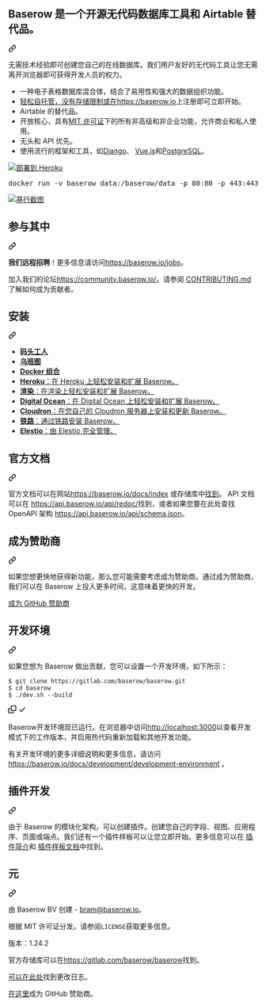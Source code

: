 <div class="Box-sc-g0xbh4-0 bJMeLZ js-snippet-clipboard-copy-unpositioned" data-hpc="true"><article class="markdown-body entry-content container-lg" itemprop="text"><div class="markdown-heading" dir="auto"><h2 tabindex="-1" class="heading-element" dir="auto"><font style="vertical-align: inherit;"><font style="vertical-align: inherit;">Baserow 是一个开源无代码数据库工具和 Airtable 替代品。</font></font></h2><a id="user-content-baserow-is-an-open-source-no-code-database-tool-and-airtable-alternative" class="anchor" aria-label="永久链接：Baserow 是一个开源无代码数据库工具和 Airtable 替代品。" href="#baserow-is-an-open-source-no-code-database-tool-and-airtable-alternative"><svg class="octicon octicon-link" viewBox="0 0 16 16" version="1.1" width="16" height="16" aria-hidden="true"><path d="m7.775 3.275 1.25-1.25a3.5 3.5 0 1 1 4.95 4.95l-2.5 2.5a3.5 3.5 0 0 1-4.95 0 .751.751 0 0 1 .018-1.042.751.751 0 0 1 1.042-.018 1.998 1.998 0 0 0 2.83 0l2.5-2.5a2.002 2.002 0 0 0-2.83-2.83l-1.25 1.25a.751.751 0 0 1-1.042-.018.751.751 0 0 1-.018-1.042Zm-4.69 9.64a1.998 1.998 0 0 0 2.83 0l1.25-1.25a.751.751 0 0 1 1.042.018.751.751 0 0 1 .018 1.042l-1.25 1.25a3.5 3.5 0 1 1-4.95-4.95l2.5-2.5a3.5 3.5 0 0 1 4.95 0 .751.751 0 0 1-.018 1.042.751.751 0 0 1-1.042.018 1.998 1.998 0 0 0-2.83 0l-2.5 2.5a1.998 1.998 0 0 0 0 2.83Z"></path></svg></a></div>
<p dir="auto"><font style="vertical-align: inherit;"><font style="vertical-align: inherit;">无需技术经验即可创建您自己的在线数据库。我们用户友好的无代码工具让您无需离开浏览器即可获得开发人员的权力。</font></font></p>
<ul dir="auto">
<li><font style="vertical-align: inherit;"><font style="vertical-align: inherit;">一种电子表格数据库混合体，结合了易用性和强大的数据组织功能。</font></font></li>
<li><font style="vertical-align: inherit;"></font><a href="https://baserow.io" rel="nofollow"><font style="vertical-align: inherit;"><font style="vertical-align: inherit;">轻松自托管，没有存储限制或在https://baserow.io</font></font></a><font style="vertical-align: inherit;"><font style="vertical-align: inherit;">上注册</font><font style="vertical-align: inherit;">即可立即开始。</font></font></li>
<li><font style="vertical-align: inherit;"><font style="vertical-align: inherit;">Airtable 的替代品。</font></font></li>
<li><font style="vertical-align: inherit;"><font style="vertical-align: inherit;">开放核心，具有</font></font><a href="https://choosealicense.com/licenses/mit/" rel="nofollow"><font style="vertical-align: inherit;"><font style="vertical-align: inherit;">MIT 许可证</font></font></a><font style="vertical-align: inherit;"><font style="vertical-align: inherit;">下的所有非高级和非企业功能，允许商业和私人使用。</font></font></li>
<li><font style="vertical-align: inherit;"><font style="vertical-align: inherit;">无头和 API 优先。</font></font></li>
<li><font style="vertical-align: inherit;"><font style="vertical-align: inherit;">使用流行的框架和工具，如</font></font><a href="https://www.djangoproject.com/" rel="nofollow"><font style="vertical-align: inherit;"><font style="vertical-align: inherit;">Django</font></font></a><font style="vertical-align: inherit;"><font style="vertical-align: inherit;">、
 </font></font><a href="https://vuejs.org/" rel="nofollow"><font style="vertical-align: inherit;"><font style="vertical-align: inherit;">Vue.js</font></font></a><font style="vertical-align: inherit;"><font style="vertical-align: inherit;">和</font></font><a href="https://www.postgresql.org/" rel="nofollow"><font style="vertical-align: inherit;"><font style="vertical-align: inherit;">PostgreSQL</font></font></a><font style="vertical-align: inherit;"><font style="vertical-align: inherit;">。</font></font></li>
</ul>
<p dir="auto"><a href="https://heroku.com/deploy?template=https://github.com/bram2w/baserow/tree/master" rel="nofollow"><img src="https://camo.githubusercontent.com/df5706ea91f4c49deb42ca31a753d025e2078d24e2490cf88ffc7ed84a38e48e/68747470733a2f2f7777772e6865726f6b7563646e2e636f6d2f6465706c6f792f627574746f6e2e737667" alt="部署到 Heroku" data-canonical-src="https://www.herokucdn.com/deploy/button.svg" style="max-width: 100%;"></a></p>
<div class="highlight highlight-source-shell notranslate position-relative overflow-auto" dir="auto"><pre>docker run -v baserow_data:/baserow/data -p 80:80 -p 443:443 baserow/baserow:1.24.2</pre><div class="zeroclipboard-container">
 
  </div></div>
<p dir="auto"><a target="_blank" rel="noopener noreferrer" href="https://github.com/bram2w/baserow/blob/master/docs/assets/screenshot.png"><img src="https://github.com/bram2w/baserow/raw/master/docs/assets/screenshot.png" alt="基行截图" title="基行截图" style="max-width: 100%;"></a></p>
<div class="markdown-heading" dir="auto"><h2 tabindex="-1" class="heading-element" dir="auto"><font style="vertical-align: inherit;"><font style="vertical-align: inherit;">参与其中</font></font></h2><a id="user-content-get-involved" class="anchor" aria-label="永久链接：参与其中" href="#get-involved"><svg class="octicon octicon-link" viewBox="0 0 16 16" version="1.1" width="16" height="16" aria-hidden="true"><path d="m7.775 3.275 1.25-1.25a3.5 3.5 0 1 1 4.95 4.95l-2.5 2.5a3.5 3.5 0 0 1-4.95 0 .751.751 0 0 1 .018-1.042.751.751 0 0 1 1.042-.018 1.998 1.998 0 0 0 2.83 0l2.5-2.5a2.002 2.002 0 0 0-2.83-2.83l-1.25 1.25a.751.751 0 0 1-1.042-.018.751.751 0 0 1-.018-1.042Zm-4.69 9.64a1.998 1.998 0 0 0 2.83 0l1.25-1.25a.751.751 0 0 1 1.042.018.751.751 0 0 1 .018 1.042l-1.25 1.25a3.5 3.5 0 1 1-4.95-4.95l2.5-2.5a3.5 3.5 0 0 1 4.95 0 .751.751 0 0 1-.018 1.042.751.751 0 0 1-1.042.018 1.998 1.998 0 0 0-2.83 0l-2.5 2.5a1.998 1.998 0 0 0 0 2.83Z"></path></svg></a></div>
<p dir="auto"><strong><font style="vertical-align: inherit;"><font style="vertical-align: inherit;">我们远程招聘</font></font></strong><font style="vertical-align: inherit;"><font style="vertical-align: inherit;">！更多信息请访问</font></font><a href="https://baserow.io/jobs" rel="nofollow"><font style="vertical-align: inherit;"><font style="vertical-align: inherit;">https://baserow.io/jobs</font></font></a><font style="vertical-align: inherit;"><font style="vertical-align: inherit;">。</font></font></p>
<p dir="auto"><font style="vertical-align: inherit;"><font style="vertical-align: inherit;">加入我们的论坛</font></font><a href="https://community.baserow.io/" rel="nofollow"><font style="vertical-align: inherit;"><font style="vertical-align: inherit;">https://community.baserow.io/</font></font></a><font style="vertical-align: inherit;"><font style="vertical-align: inherit;">。请参阅
</font></font><a href="/bram2w/baserow/blob/master/CONTRIBUTING.md"><font style="vertical-align: inherit;"><font style="vertical-align: inherit;">CONTRIBUTING.md</font></font></a><font style="vertical-align: inherit;"><font style="vertical-align: inherit;">了解如何成为贡献者。</font></font></p>
<div class="markdown-heading" dir="auto"><h2 tabindex="-1" class="heading-element" dir="auto"><font style="vertical-align: inherit;"><font style="vertical-align: inherit;">安装</font></font></h2><a id="user-content-installation" class="anchor" aria-label="永久链接：安装" href="#installation"><svg class="octicon octicon-link" viewBox="0 0 16 16" version="1.1" width="16" height="16" aria-hidden="true"><path d="m7.775 3.275 1.25-1.25a3.5 3.5 0 1 1 4.95 4.95l-2.5 2.5a3.5 3.5 0 0 1-4.95 0 .751.751 0 0 1 .018-1.042.751.751 0 0 1 1.042-.018 1.998 1.998 0 0 0 2.83 0l2.5-2.5a2.002 2.002 0 0 0-2.83-2.83l-1.25 1.25a.751.751 0 0 1-1.042-.018.751.751 0 0 1-.018-1.042Zm-4.69 9.64a1.998 1.998 0 0 0 2.83 0l1.25-1.25a.751.751 0 0 1 1.042.018.751.751 0 0 1 .018 1.042l-1.25 1.25a3.5 3.5 0 1 1-4.95-4.95l2.5-2.5a3.5 3.5 0 0 1 4.95 0 .751.751 0 0 1-.018 1.042.751.751 0 0 1-1.042.018 1.998 1.998 0 0 0-2.83 0l-2.5 2.5a1.998 1.998 0 0 0 0 2.83Z"></path></svg></a></div>
<ul dir="auto">
<li><a href="/bram2w/baserow/blob/master/docs/installation/install-with-docker.md"><strong><font style="vertical-align: inherit;"><font style="vertical-align: inherit;">码头工人</font></font></strong></a></li>
<li><a href="/bram2w/baserow/blob/master/docs/installation/install-on-ubuntu.md"><strong><font style="vertical-align: inherit;"><font style="vertical-align: inherit;">乌班图</font></font></strong></a></li>
<li><a href="/bram2w/baserow/blob/master/docs/installation/install-with-docker-compose.md"><strong><font style="vertical-align: inherit;"><font style="vertical-align: inherit;">Docker 组合</font></font></strong> </a></li>
<li><a href="/bram2w/baserow/blob/master/docs/installation/install-on-heroku.md"><strong><font style="vertical-align: inherit;"><font style="vertical-align: inherit;">Heroku</font></font></strong><font style="vertical-align: inherit;"><font style="vertical-align: inherit;">：在 Heroku 上轻松安装和扩展 Baserow。</font></font></a></li>
<li><a href="/bram2w/baserow/blob/master/docs/installation/install-on-render.md"><strong><font style="vertical-align: inherit;"><font style="vertical-align: inherit;">渲染</font></font></strong><font style="vertical-align: inherit;"><font style="vertical-align: inherit;">：在渲染上轻松安装和扩展 Baserow。</font></font></a></li>
<li><a href="/bram2w/baserow/blob/master/docs/installation/install-on-digital-ocean.md"><strong><font style="vertical-align: inherit;"><font style="vertical-align: inherit;">Digital Ocean</font></font></strong><font style="vertical-align: inherit;"><font style="vertical-align: inherit;">：在 Digital Ocean 上轻松安装和扩展 Baserow。</font></font></a></li>
<li><a href="/bram2w/baserow/blob/master/docs/installation/install-on-cloudron.md"><strong><font style="vertical-align: inherit;"><font style="vertical-align: inherit;">Cloudron</font></font></strong><font style="vertical-align: inherit;"><font style="vertical-align: inherit;">：在您自己的 Cloudron 服务器上安装和更新 Baserow。</font></font></a></li>
<li><a href="/bram2w/baserow/blob/master/docs/installation/install-on-railway.md"><strong><font style="vertical-align: inherit;"><font style="vertical-align: inherit;">铁路</font></font></strong><font style="vertical-align: inherit;"><font style="vertical-align: inherit;">：通过铁路安装 Baserow。</font></font></a></li>
<li><a href="https://elest.io/open-source/baserow" rel="nofollow"><strong><font style="vertical-align: inherit;"><font style="vertical-align: inherit;">Elestio</font></font></strong><font style="vertical-align: inherit;"><font style="vertical-align: inherit;">：由 Elestio 完全管理。</font></font></a></li>
</ul>
<div class="markdown-heading" dir="auto"><h2 tabindex="-1" class="heading-element" dir="auto"><font style="vertical-align: inherit;"><font style="vertical-align: inherit;">官方文档</font></font></h2><a id="user-content-official-documentation" class="anchor" aria-label="永久链接：官方文档" href="#official-documentation"><svg class="octicon octicon-link" viewBox="0 0 16 16" version="1.1" width="16" height="16" aria-hidden="true"><path d="m7.775 3.275 1.25-1.25a3.5 3.5 0 1 1 4.95 4.95l-2.5 2.5a3.5 3.5 0 0 1-4.95 0 .751.751 0 0 1 .018-1.042.751.751 0 0 1 1.042-.018 1.998 1.998 0 0 0 2.83 0l2.5-2.5a2.002 2.002 0 0 0-2.83-2.83l-1.25 1.25a.751.751 0 0 1-1.042-.018.751.751 0 0 1-.018-1.042Zm-4.69 9.64a1.998 1.998 0 0 0 2.83 0l1.25-1.25a.751.751 0 0 1 1.042.018.751.751 0 0 1 .018 1.042l-1.25 1.25a3.5 3.5 0 1 1-4.95-4.95l2.5-2.5a3.5 3.5 0 0 1 4.95 0 .751.751 0 0 1-.018 1.042.751.751 0 0 1-1.042.018 1.998 1.998 0 0 0-2.83 0l-2.5 2.5a1.998 1.998 0 0 0 0 2.83Z"></path></svg></a></div>
<p dir="auto"><font style="vertical-align: inherit;"><font style="vertical-align: inherit;">官方文档可以在网站</font></font><a href="https://baserow.io/docs/index" rel="nofollow"><font style="vertical-align: inherit;"><font style="vertical-align: inherit;">https://baserow.io/docs/index</font></font></a><font style="vertical-align: inherit;"><font style="vertical-align: inherit;">
或</font><font style="vertical-align: inherit;">存储库中</font></font><a href="/bram2w/baserow/blob/master/docs/index.md"><font style="vertical-align: inherit;"><font style="vertical-align: inherit;">找到</font></font></a><font style="vertical-align: inherit;"><font style="vertical-align: inherit;">。 API 文档可以在
</font></font><a href="https://api.baserow.io/api/redoc/" rel="nofollow"><font style="vertical-align: inherit;"><font style="vertical-align: inherit;">https://api.baserow.io/api/redoc/</font></font></a><font style="vertical-align: inherit;"><font style="vertical-align: inherit;">找到，或者如果您要在此处查找 OpenAPI 架构
</font></font><a href="https://api.baserow.io/api/schema.json" rel="nofollow"><font style="vertical-align: inherit;"><font style="vertical-align: inherit;">https://api.baserow.io/api/schema.json</font></font></a><font style="vertical-align: inherit;"><font style="vertical-align: inherit;">。</font></font></p>
<div class="markdown-heading" dir="auto"><h2 tabindex="-1" class="heading-element" dir="auto"><font style="vertical-align: inherit;"><font style="vertical-align: inherit;">成为赞助商</font></font></h2><a id="user-content-become-a-sponsor" class="anchor" aria-label="永久链接：成为赞助商" href="#become-a-sponsor"><svg class="octicon octicon-link" viewBox="0 0 16 16" version="1.1" width="16" height="16" aria-hidden="true"><path d="m7.775 3.275 1.25-1.25a3.5 3.5 0 1 1 4.95 4.95l-2.5 2.5a3.5 3.5 0 0 1-4.95 0 .751.751 0 0 1 .018-1.042.751.751 0 0 1 1.042-.018 1.998 1.998 0 0 0 2.83 0l2.5-2.5a2.002 2.002 0 0 0-2.83-2.83l-1.25 1.25a.751.751 0 0 1-1.042-.018.751.751 0 0 1-.018-1.042Zm-4.69 9.64a1.998 1.998 0 0 0 2.83 0l1.25-1.25a.751.751 0 0 1 1.042.018.751.751 0 0 1 .018 1.042l-1.25 1.25a3.5 3.5 0 1 1-4.95-4.95l2.5-2.5a3.5 3.5 0 0 1 4.95 0 .751.751 0 0 1-.018 1.042.751.751 0 0 1-1.042.018 1.998 1.998 0 0 0-2.83 0l-2.5 2.5a1.998 1.998 0 0 0 0 2.83Z"></path></svg></a></div>
<p dir="auto"><font style="vertical-align: inherit;"><font style="vertical-align: inherit;">如果您想更快地获得新功能，那么您可能需要考虑成为赞助商。通过成为赞助商，我们可以在 Baserow 上投入更多时间，这意味着更快的开发。</font></font></p>
<p dir="auto"><a href="https://github.com/sponsors/bram2w"><font style="vertical-align: inherit;"><font style="vertical-align: inherit;">成为 GitHub 赞助商</font></font></a></p>
<div class="markdown-heading" dir="auto"><h2 tabindex="-1" class="heading-element" dir="auto"><font style="vertical-align: inherit;"><font style="vertical-align: inherit;">开发环境</font></font></h2><a id="user-content-development-environment" class="anchor" aria-label="永久链接：开发环境" href="#development-environment"><svg class="octicon octicon-link" viewBox="0 0 16 16" version="1.1" width="16" height="16" aria-hidden="true"><path d="m7.775 3.275 1.25-1.25a3.5 3.5 0 1 1 4.95 4.95l-2.5 2.5a3.5 3.5 0 0 1-4.95 0 .751.751 0 0 1 .018-1.042.751.751 0 0 1 1.042-.018 1.998 1.998 0 0 0 2.83 0l2.5-2.5a2.002 2.002 0 0 0-2.83-2.83l-1.25 1.25a.751.751 0 0 1-1.042-.018.751.751 0 0 1-.018-1.042Zm-4.69 9.64a1.998 1.998 0 0 0 2.83 0l1.25-1.25a.751.751 0 0 1 1.042.018.751.751 0 0 1 .018 1.042l-1.25 1.25a3.5 3.5 0 1 1-4.95-4.95l2.5-2.5a3.5 3.5 0 0 1 4.95 0 .751.751 0 0 1-.018 1.042.751.751 0 0 1-1.042.018 1.998 1.998 0 0 0-2.83 0l-2.5 2.5a1.998 1.998 0 0 0 0 2.83Z"></path></svg></a></div>
<p dir="auto"><font style="vertical-align: inherit;"><font style="vertical-align: inherit;">如果您想为 Baserow 做出贡献，您可以设置一个开发环境，如下所示：</font></font></p>
<div class="snippet-clipboard-content notranslate position-relative overflow-auto"><pre class="notranslate"><code>$ git clone https://gitlab.com/baserow/baserow.git
$ cd baserow
$ ./dev.sh --build
</code></pre><div class="zeroclipboard-container">
    <clipboard-copy aria-label="Copy" class="ClipboardButton btn btn-invisible js-clipboard-copy m-2 p-0 tooltipped-no-delay d-flex flex-justify-center flex-items-center" data-copy-feedback="Copied!" data-tooltip-direction="w" value="$ git clone https://gitlab.com/baserow/baserow.git
$ cd baserow
$ ./dev.sh --build" tabindex="0" role="button">
      <svg aria-hidden="true" height="16" viewBox="0 0 16 16" version="1.1" width="16" data-view-component="true" class="octicon octicon-copy js-clipboard-copy-icon">
    <path d="M0 6.75C0 5.784.784 5 1.75 5h1.5a.75.75 0 0 1 0 1.5h-1.5a.25.25 0 0 0-.25.25v7.5c0 .138.112.25.25.25h7.5a.25.25 0 0 0 .25-.25v-1.5a.75.75 0 0 1 1.5 0v1.5A1.75 1.75 0 0 1 9.25 16h-7.5A1.75 1.75 0 0 1 0 14.25Z"></path><path d="M5 1.75C5 .784 5.784 0 6.75 0h7.5C15.216 0 16 .784 16 1.75v7.5A1.75 1.75 0 0 1 14.25 11h-7.5A1.75 1.75 0 0 1 5 9.25Zm1.75-.25a.25.25 0 0 0-.25.25v7.5c0 .138.112.25.25.25h7.5a.25.25 0 0 0 .25-.25v-7.5a.25.25 0 0 0-.25-.25Z"></path>
</svg>
      <svg aria-hidden="true" height="16" viewBox="0 0 16 16" version="1.1" width="16" data-view-component="true" class="octicon octicon-check js-clipboard-check-icon color-fg-success d-none">
    <path d="M13.78 4.22a.75.75 0 0 1 0 1.06l-7.25 7.25a.75.75 0 0 1-1.06 0L2.22 9.28a.751.751 0 0 1 .018-1.042.751.751 0 0 1 1.042-.018L6 10.94l6.72-6.72a.75.75 0 0 1 1.06 0Z"></path>
</svg>
    </clipboard-copy>
  </div></div>
<p dir="auto"><font style="vertical-align: inherit;"><font style="vertical-align: inherit;">Baserow开发环境现已运行。在浏览器中</font><font style="vertical-align: inherit;">访问</font></font><a href="http://localhost:3000" rel="nofollow"><font style="vertical-align: inherit;"><font style="vertical-align: inherit;">http://localhost:3000</font></font></a><font style="vertical-align: inherit;"><font style="vertical-align: inherit;">以查看开发模式下的工作版本，并启用热代码重新加载和其他开发功能。</font></font></p>
<p dir="auto"><font style="vertical-align: inherit;"><font style="vertical-align: inherit;">有关开发环境的更多详细说明和更多信息，请访问</font></font><a href="/bram2w/baserow/blob/master/docs/development/development-environment.md"><font style="vertical-align: inherit;"><font style="vertical-align: inherit;">https://baserow.io/docs/development/development-environment</font></font></a><font style="vertical-align: inherit;"><font style="vertical-align: inherit;"> 
。</font></font></p>
<div class="markdown-heading" dir="auto"><h2 tabindex="-1" class="heading-element" dir="auto"><font style="vertical-align: inherit;"><font style="vertical-align: inherit;">插件开发</font></font></h2><a id="user-content-plugin-development" class="anchor" aria-label="永久链接：插件开发" href="#plugin-development"><svg class="octicon octicon-link" viewBox="0 0 16 16" version="1.1" width="16" height="16" aria-hidden="true"><path d="m7.775 3.275 1.25-1.25a3.5 3.5 0 1 1 4.95 4.95l-2.5 2.5a3.5 3.5 0 0 1-4.95 0 .751.751 0 0 1 .018-1.042.751.751 0 0 1 1.042-.018 1.998 1.998 0 0 0 2.83 0l2.5-2.5a2.002 2.002 0 0 0-2.83-2.83l-1.25 1.25a.751.751 0 0 1-1.042-.018.751.751 0 0 1-.018-1.042Zm-4.69 9.64a1.998 1.998 0 0 0 2.83 0l1.25-1.25a.751.751 0 0 1 1.042.018.751.751 0 0 1 .018 1.042l-1.25 1.25a3.5 3.5 0 1 1-4.95-4.95l2.5-2.5a3.5 3.5 0 0 1 4.95 0 .751.751 0 0 1-.018 1.042.751.751 0 0 1-1.042.018 1.998 1.998 0 0 0-2.83 0l-2.5 2.5a1.998 1.998 0 0 0 0 2.83Z"></path></svg></a></div>
<p dir="auto"><font style="vertical-align: inherit;"><font style="vertical-align: inherit;">由于 Baserow 的模块化架构，可以创建插件。创建您自己的字段、视图、应用程序、页面或端点。我们还有一个插件样板可以让您立即开始。更多信息可以在
</font></font><a href="/bram2w/baserow/blob/master/docs/plugins/introduction.md"><font style="vertical-align: inherit;"><font style="vertical-align: inherit;">插件简介</font></font></a><font style="vertical-align: inherit;"><font style="vertical-align: inherit;">和
</font></font><a href="/bram2w/baserow/blob/master/docs/plugins/boilerplate.md"><font style="vertical-align: inherit;"><font style="vertical-align: inherit;">插件样板文档</font></font></a><font style="vertical-align: inherit;"><font style="vertical-align: inherit;">中找到。</font></font></p>
<div class="markdown-heading" dir="auto"><h2 tabindex="-1" class="heading-element" dir="auto"><font style="vertical-align: inherit;"><font style="vertical-align: inherit;">元</font></font></h2><a id="user-content-meta" class="anchor" aria-label="永久链接：元" href="#meta"><svg class="octicon octicon-link" viewBox="0 0 16 16" version="1.1" width="16" height="16" aria-hidden="true"><path d="m7.775 3.275 1.25-1.25a3.5 3.5 0 1 1 4.95 4.95l-2.5 2.5a3.5 3.5 0 0 1-4.95 0 .751.751 0 0 1 .018-1.042.751.751 0 0 1 1.042-.018 1.998 1.998 0 0 0 2.83 0l2.5-2.5a2.002 2.002 0 0 0-2.83-2.83l-1.25 1.25a.751.751 0 0 1-1.042-.018.751.751 0 0 1-.018-1.042Zm-4.69 9.64a1.998 1.998 0 0 0 2.83 0l1.25-1.25a.751.751 0 0 1 1.042.018.751.751 0 0 1 .018 1.042l-1.25 1.25a3.5 3.5 0 1 1-4.95-4.95l2.5-2.5a3.5 3.5 0 0 1 4.95 0 .751.751 0 0 1-.018 1.042.751.751 0 0 1-1.042.018 1.998 1.998 0 0 0-2.83 0l-2.5 2.5a1.998 1.998 0 0 0 0 2.83Z"></path></svg></a></div>
<p dir="auto"><font style="vertical-align: inherit;"><font style="vertical-align: inherit;">由 Baserow BV 创建 - </font></font><a href="mailto:bram@baserow.io"><font style="vertical-align: inherit;"><font style="vertical-align: inherit;">bram@baserow.io</font></font></a><font style="vertical-align: inherit;"><font style="vertical-align: inherit;">。</font></font></p>
<p dir="auto"><font style="vertical-align: inherit;"><font style="vertical-align: inherit;">根据 MIT 许可证分发。请参阅</font></font><code>LICENSE</code><font style="vertical-align: inherit;"><font style="vertical-align: inherit;">获取更多信息。</font></font></p>
<p dir="auto"><font style="vertical-align: inherit;"><font style="vertical-align: inherit;">版本：1.24.2</font></font></p>
<p dir="auto"><font style="vertical-align: inherit;"><font style="vertical-align: inherit;">官方存储库可以在</font></font><a href="https://gitlab.com/baserow/baserow" rel="nofollow"><font style="vertical-align: inherit;"><font style="vertical-align: inherit;">https://gitlab.com/baserow/baserow</font></font></a><font style="vertical-align: inherit;"><font style="vertical-align: inherit;">找到。</font></font></p>
<p dir="auto"><font style="vertical-align: inherit;"></font><a href="/bram2w/baserow/blob/master/changelog.md"><font style="vertical-align: inherit;"><font style="vertical-align: inherit;">可以在此处</font></font></a><font style="vertical-align: inherit;"><font style="vertical-align: inherit;">找到更改日志</font><font style="vertical-align: inherit;">。</font></font></p>
<p dir="auto"><font style="vertical-align: inherit;"></font><a href="https://github.com/sponsors/bram2w"><font style="vertical-align: inherit;"><font style="vertical-align: inherit;">在这里</font></font></a><font style="vertical-align: inherit;"><font style="vertical-align: inherit;">成为 GitHub 赞助商</font><font style="vertical-align: inherit;">。</font></font></p>
</article></div>
